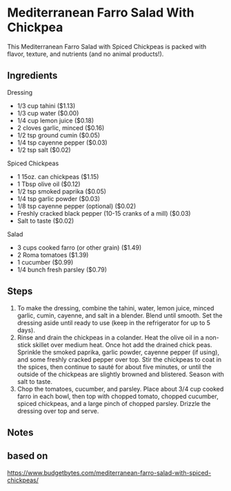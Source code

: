 # Mediterranean Farro Salad With Chickpea
This Mediterranean Farro Salad with Spiced Chickpeas is packed with flavor, texture, and nutrients (and no animal products!).

## Ingredients
Dressing
* 1/3 cup tahini ($1.13)
* 1/3 cup water ($0.00)
* 1/4 cup lemon juice ($0.18)
* 2 cloves garlic, minced ($0.16)
* 1/2 tsp ground cumin ($0.05)
* 1/4 tsp cayenne pepper ($0.03)
* 1/2 tsp salt ($0.02)

Spiced Chickpeas
* 1 15oz. can chickpeas ($1.15)
* 1 Tbsp olive oil ($0.12)
* 1/2 tsp smoked paprika ($0.05)
* 1/4 tsp garlic powder ($0.03)
* 1/8 tsp cayenne pepper (optional) ($0.02)
* Freshly cracked black pepper (10-15 cranks of a mill) ($0.03)
* Salt to taste ($0.02)

Salad
* 3 cups cooked farro (or other grain) ($1.49)
* 2 Roma tomatoes ($1.39)
* 1 cucumber ($0.99)
* 1/4 bunch fresh parsley ($0.79)

## Steps
1. To make the dressing, combine the tahini, water, lemon juice, minced garlic, cumin, cayenne, and salt in a blender. Blend until smooth. Set the dressing aside until ready to use (keep in the refrigerator for up to 5 days).
2. Rinse and drain the chickpeas in a colander. Heat the olive oil in a non-stick skillet over medium heat. Once hot add the drained chick peas. Sprinkle the smoked paprika, garlic powder, cayenne pepper (if using), and some freshly cracked pepper over top. Stir the chickpeas to coat in the spices, then continue to sauté for about five minutes, or until the outside of the chickpeas are slightly browned and blistered. Season with salt to taste.
3. Chop the tomatoes, cucumber, and parsley. Place about 3/4 cup cooked farro in each bowl, then top with chopped tomato, chopped cucumber, spiced chickpeas, and a large pinch of chopped parsley. Drizzle the dressing over top and serve.

## Notes

## based on
https://www.budgetbytes.com/mediterranean-farro-salad-with-spiced-chickpeas/
